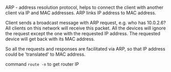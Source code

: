 ARP - address resolution protocol, helps to connect the client with another client via IP and MAC addresses. ARP links IP address to MAC address.

Client sends a broadcast message with ARP request, e.g. who has 10.0.2.6? All clients on this network will receive this packet. All the devices will ignore the request except the one with the requested IP address. The requested device will get back with its MAC address.

So all the requests and responses are facilitated via ARP, so that IP address could be 'translated' to MAC address.

command `route -n` to get router IP
